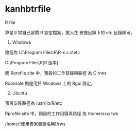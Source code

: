 # kanhbtrfile
R file

算是平常自己習慣 R 設定檔案，放入在 安裝目錄下的 etc 目錄即可。

1. Windows

路徑為 C:\Program Files\R\R-x.x.x\etc

C:\Program Files\R\[R 版本]

而 Rprofile.site 中，預設的工作目錄與路徑 為 C:/rws

Rconsole 則是用於 Windows 上的 Rgui 設定。

2. Ubuntu

預設安裝路徑為 /usr/lib/R/etc

Rprofile.site 中，預設的工作目錄與路徑 為 /home/xxx/rws

/home/[使用者家目錄名稱]/rws

